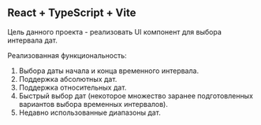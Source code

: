 ## React + TypeScript + Vite

Цель данного проекта - реализовать UI компонент для выбора интервала дат.

Реализованная функциональность:
1. Выбора даты начала и конца временного интервала.
2. Поддержка абсолютных дат.
3. Поддержка относительных дат.
4. Быстрый выбор дат (некоторое множество заранее подготовленных вариантов выбора временных интервалов).
5. Недавно использованные диапазоны дат.
